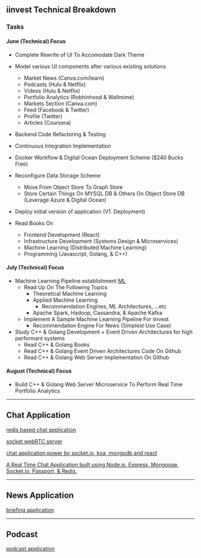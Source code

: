 ## iinvest Technical Breakdown
### Tasks

#### June (Technical) Focus
* Complete Rewrite of UI To Accomodate Dark Theme
* Model various UI components after various existing solutions
    - Market News (Canva.com/learn)
    - Podcasts (Hulu & Netflix)
    - Videos (Hulu & Netflix)
    - Portfolio Analytics (Robhinhood & Wallmime)
    - Markets Section (Canva.com)
    - Feed (Facebook & Twitter)
    - Profile (Twitter)
    - Articles (Coursera)
* Backend Code Refactoring & Testing
* Continuous Integration Implementation
* Docker Workflow & Digital Ocean Deployment Scheme ($240 Bucks Free)
* Reconfigure Data Storage Scheme
    - Move From Object Store To Graph Store
    - Store Certain Things On MYSQL DB & Others On Object Store DB (Leverage Azure & Digital Ocean)
* Deploy initial version of application (V1. Deployment)

* Read Books On
    - Frontend Development (React)
    - Infrastructure Development (Systems Design & Microservices)
    - Machine Learning (Distributed Machine Learning)
    - Programming (Javascript, Golang, & C++)

#### July (Technical) Focus
* Machine Learning Pipeline establishment [ML](https://eng.uber.com/michelangelo/)
    - Read Up On The Following Topics
        - Theoretical Machine Learning
        - Applied Machine Learning 
            - Recommendation Engines, ML Architectures, ...etc
        - Apache Spark, Hadoop, Cassandra, & Apache Kafka
    - Implement A Sample Machine Learning Pipeline For iinvest
        - Recommendation Engine For News (Simplest Use Case)
* Study C++ & Golang Development + Event Driven Architectures for high performant systems
    - Read C++ & Golang Books
    - Read C++ & Golang Event Driven Architectures Code On Github
    - Read C++ & Golang Web Server Implementation On Github

#### August (Technical) Focus
* Build C++ & Golang Web Server Microservice To Perform Real Time Portfolio Analytics





---
## Chat Application
[redis based chat application](https://github.com/rajaraodv/redispubsub)

[socket webRTC server](https://github.com/andyet/signalmaster)

[ chat application power by socket.io, koa, mongodb and react](https://github.com/yinxin630/fiora)

[A Real Time Chat Application built using Node.js, Express, Mongoose, Socket.io, Passport, & Redis.](https://github.com/OmarElGabry/chat.io)

---
## News Application
[briefing application](https://github.com/johnjones4/InBrief)

---
## Podcast
[podcast application](https://github.com/yoanyomba123/PodcastTune)
